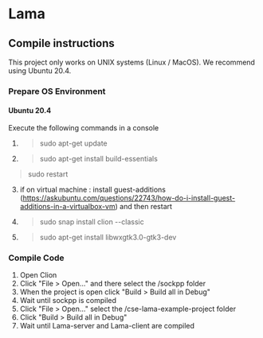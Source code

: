 # Lama

## Compile instructions
This project only works on UNIX systems (Linux / MacOS). We recommend using Ubuntu 20.4.

### Prepare OS Environment
#### Ubuntu 20.4
Execute the following commands in a console
1. >sudo apt-get update
2. >sudo apt-get install build-essentials
>sudo restart
3. if on virtual machine : install guest-additions (https://askubuntu.com/questions/22743/how-do-i-install-guest-additions-in-a-virtualbox-vm) and then restart
4. >sudo snap install clion --classic
5. >sudo apt-get install libwxgtk3.0-gtk3-dev

### Compile Code
1. Open Clion
2. Click "File > Open..." and there select the /sockpp folder
3. When the project is open click "Build > Build all in Debug"
4. Wait until sockpp is compiled
5. Click "File > Open..." select the /cse-lama-example-project folder
6. Click "Build > Build all in Debug"
7. Wait until Lama-server and Lama-client are compiled
